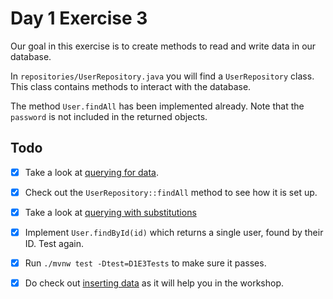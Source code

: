 # Day 1 Exercise 3

Our goal in this exercise is to create methods to read and write data in our
database.

In `repositories/UserRepository.java` you will find a `UserRepository` class.
This class contains methods to interact with the database.

The method `User.findAll` has been implemented already. Note that the `password`
is not included in the returned objects.

## Todo

- [x] Take a look at
      [querying for data](https://tech-docs.corndel.com/javalin/adding-a-model-layer.html).

- [x] Check out the `UserRepository::findAll` method to see how it is set up.

- [x] Take a look at
      [querying with substitutions](https://tech-docs.corndel.com/javalin/adding-a-model-layer-2.html)

- [x] Implement `User.findById(id)` which returns a single user, found by their
      ID. Test again.

- [x] Run `./mvnw test -Dtest=D1E3Tests` to make sure it passes.

- [x] Do check out
      [inserting data](https://tech-docs.corndel.com/javalin/adding-a-model-layer-3.html)
      as it will help you in the workshop.
